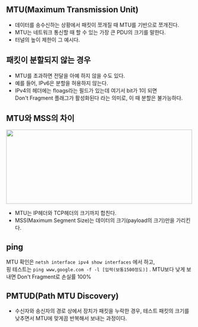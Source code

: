 ## MTU(Maximum Transmission Unit)
- 데이터를 송수신하는 상황에서 패킷이 쪼개질 때 MTU를 기반으로 쪼개진다.
- MTU는 네트워크 통신할 때 할 수 있는 가장 큰 PDU의 크기를 말한다.
- 터널의 높이 제한이 그 예시다.

## 패킷이 분할되지 않는 경우
- MTU를 초과하면 전달을 아예 하지 않을 수도 있다.
- 예를 들어, IPv6은 분할을 허용하지 않는다.
- IPv4의 헤더에는 floags라는 필드가 있는데 여기서 bit가 1이 되면 <br>
Don't Fragment 플래그가 활성화된다 라는 의미로, 이 때 분할은 불가능하다. <br>


## MTU와 MSS의 차이
<img src="https://github.com/user-attachments/assets/b9760544-9091-4112-b784-20817a24e86c" width="500" height="200" /><br>
- MTU는 IP헤더와 TCP헤더의 크기까지 합친다.
- MSS(Maximum Segment Size)는 데이터의 크기(payload의 크기)만을 가리킨다. <br>


## ping 
MTU 확인은 `netsh interface ipv4 show interfaces` 에서 하고,<br>
핑 테스트는 `ping www,google.com -f -l [입력(보통1500정도)]` .
MTU보다 낮게 보내면 Don't Fragment로 손실률 100% <br>


## PMTUD(Path MTU Discovery)
- 수신자와 송신자의 경로 상에서 장치가 패킷을 누락한 경우,
테스트 패킷의 크기를 낮추면서 MTU에 맞게끔 반복해서 보내는 과정이다. <br>
